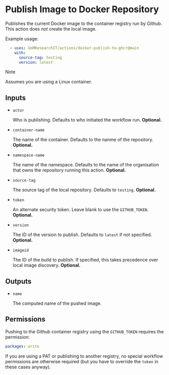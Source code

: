 # Publish Image to Docker Repository

Publishes the current Docker image to the container registry run by Github.
This action does _not_ create the local image.

Example usage:

```yml
  - uses: UoMResearchIT/actions/docker-publish-to-ghcr@main
    with:
      source-tag: testing
      version: latest
```

> [!NOTE]
> Assumes you are using a Linux container.

## Inputs

* `actor`

  Who is publishing. Defaults to who initiated the workflow run. **Optional.**

* `container-name`

  The name of the container. Defaults to the nanme of the repository. **Optional.**

* `namespace-name`

  The name of the namespace.
  Defaults to the name of the organisation that owns the repository running this action.
  **Optional.**

* `source-tag`

  The source tag of the local repository. Defaults to `testing`. **Optional.**

* `token`

  An alternate security token. Leave blank to use the `GITHUB_TOKEN`. **Optional.**

* `version`

  The ID of the version to publish. Defaults to `latest` if not specified. **Optional.**

* `imageid`

  The ID of the build to publish. If specified, this takes precedence over local image discovery. **Optional.**

## Outputs

* `name`

  The computed name of the pushed image.

## Permissions

Pushing to the Github container registry using the `GITHUB_TOKEN` requires the permission:
```yml
packages: write
```
If you are using a PAT or publishing to another registry, no special workflow permissions are otherwise required (but you have to override the `token` in these cases anyway).
